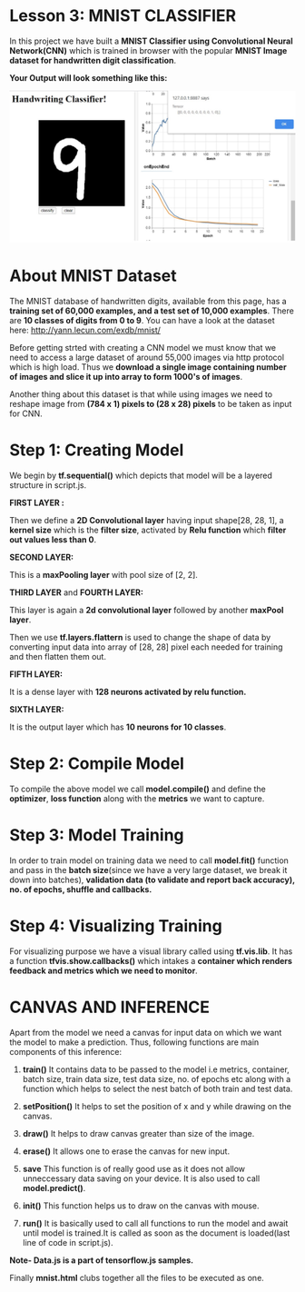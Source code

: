 # Lesson 3: MNIST CLASSIFIER

In this project we have built a **MNIST Classifier using Convolutional Neural Network(CNN)** which is trained in browser with the popular **MNIST Image dataset for handwritten digit classification**.

**Your Output will look something like this:**

![alt text](https://github.com/AashiDutt/Machine-Learning-Using-JavaScript/blob/master/lesson-3_MNIST/Untitled.jpg)

# About MNIST Dataset

The MNIST database of handwritten digits, available from this page, has a **training set of 60,000 examples, and a test set of 10,000 examples**.
There are **10 classes of digits from 0 to 9**. You can have a look at the dataset here: <http://yann.lecun.com/exdb/mnist/>

Before getting strted with creating a CNN model we must know that we need to access a large dataset  of around 55,000 images via http protocol which is high load.
Thus we **download a single image containing number of images and slice it up into array to form 1000's of images**.

Another thing about this dataset is that while using images we need to reshape image from **(784 x 1) pixels to (28 x 28) pixels** to be taken as input for CNN.

# Step 1: Creating Model

We begin by **tf.sequential()** which depicts that model will be a layered structure in script.js.

**FIRST LAYER :**

  Then we define a **2D Convolutional layer** having input shape[28, 28, 1], a **kernel size** which is the **filter size**, activated by **Relu function** which **filter out values less than 0**.

**SECOND LAYER:**

  This is a **maxPooling layer** with pool size of [2, 2].

**THIRD LAYER** and **FOURTH LAYER:**

  This layer ìs again a **2d convolutional layer** followed by another **maxPool layer**.

  Then we use **tf.layers.flattern** is used to change the shape of data by converting input data into array of [28, 28] pixel each needed for training and then flatten them out.

**FIFTH LAYER:**

  It is a dense layer with **128 neurons activated by relu function.**

**SIXTH LAYER:**

  It is the output layer which has **10 neurons for 10 classes**.

# Step 2: Compile Model
To compile the above model we call **model.compile()** and define the **optimizer**, **loss function** along with the **metrics** we want to capture.

# Step 3: Model Training
In order to train model on training data we need to call **model.fit()** function and pass in the **batch size**(since we have a very large dataset, we break it down into batches), **validation data (to validate and report back accuracy), no. of epochs, shuffle and callbacks.**

# Step 4: Visualizing Training
For visualizing purpose we have a visual library called  using **tf.vis.lib**. It has a function **tfvis.show.callbacks()** which intakes a **container which renders feedback and metrics which we need to monitor**.

# CANVAS AND INFERENCE
Apart from the model we need a canvas for input data on which we want the model to make a prediction. Thus, following functions are main components of this inference:

1) **train()**
    It contains data to be passed to the model i.e metrics, container, batch size, train data size, test data size, no. of epochs etc along with a function which helps to select the nest batch of both train and test data.
  
2) **setPosition()**
    It helps to set the position of x and y while drawing on the canvas.
    
3) **draw()**
    It helps to draw canvas greater than size of the image.
    
4) **erase()**
    It allows one to erase the canvas for new input.
    
5) **save**
    This function is of really good use as it does not allow unneccessary data saving on your device. It is also used to call **model.predict()**.
    
6) **init()**
    This function helps us to draw on the canvas with mouse.
 
7) **run()**
    It is basically used to call all functions to run the model and await until model is trained.It is called as soon as the document is loaded(last line of code in script.js).
    
**Note- Data.js is a part of tensorflow.js samples.**

Finally **mnist.html** clubs together all the files to be executed as one.













